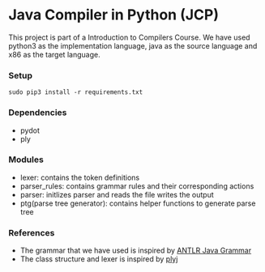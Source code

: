# Java Compiler in Python (JCP)

This project is part of a Introduction to Compilers Course. We have used python3 as
the implementation language, java as the source language and x86 as the target language.

### Setup

```
sudo pip3 install -r requirements.txt
```
### Dependencies

* pydot
* ply

### Modules

* lexer: contains the token definitions
* parser_rules: contains grammar rules and their corresponding actions
* parser: initlizes parser and reads the file writes the output
* ptg(parse tree generator): contains helper functions to generate parse tree

### References

* The grammar that we have used is inspired by [ANTLR Java Grammar](https://github.com/antlr/antlr4/blob/master/tool-testsuite/test/org/antlr/v4/test/tool/Java.g4)
* The class structure and lexer is inspired by [plyj](https://github.com/musiKk/plyj)
